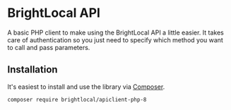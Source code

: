 BrightLocal API
===============

A basic PHP client to make using the BrightLocal API a little easier. It takes care of authentication so you just need to specify which method you want to call and pass parameters.

Installation
------------

It's easiest to install and use the library via [Composer](https://getcomposer.org/).

```
composer require brightlocal/apiclient-php-8
```
